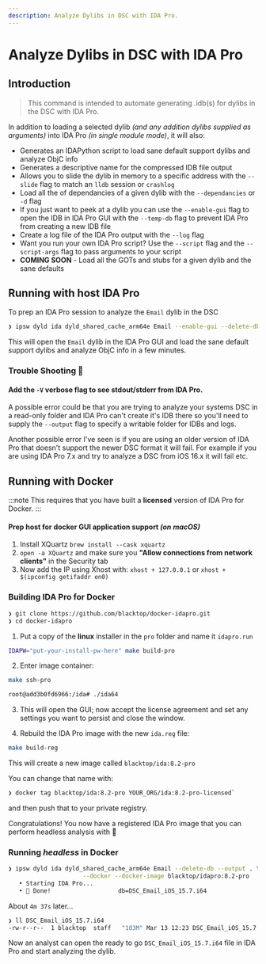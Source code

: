 ```yaml
---
description: Analyze Dylibs in DSC with IDA Pro.
---
```


# Analyze Dylibs in DSC with IDA Pro

## Introduction

> This command is intended to automate generating .idb(s) for dylibs in the DSC with IDA Pro.

In addition to loading a selected dylib *(and any addition dylibs supplied as arguments)* into IDA Pro *(in single module mode)*, it will also:
- Generates an IDAPython script to load sane default support dylibs and analyze ObjC info
- Generates a descriptive name for the compressed IDB file output
- Allows you to slide the dylib in memory to a specific address with the `--slide` flag to match an `lldb` session or `crashlog`
- Load all the of dependancies of a given dylib with the `--dependancies` or `-d` flag
- If you just want to peek at a dylib you can use the `--enable-gui` flag to open the IDB in IDA Pro GUI with the `--temp-db` flag to prevent IDA Pro from creating a new IDB file
- Create a log file of the IDA Pro output with the `--log` flag
- Want you run your own IDA Pro script?  Use the `--script` flag and the `--script-args` flag to pass arguments to your script
- **COMING SOON** - Load all the GOTs and stubs for a given dylib and the sane defaults

## Running with host IDA Pro

To prep an IDA Pro session to analyze the `Email` dylib in the DSC

```bash
❯ ipsw dyld ida dyld_shared_cache_arm64e Email --enable-gui --delete-db
```

This will open the `Email` dylib in the IDA Pro GUI and load the sane default support dylibs and analyze ObjC info in a few minutes.

### Trouble Shooting 🤔

#### Add the `-V` verbose flag to see stdout/stderr from IDA Pro.

A possible error could be that you are trying to analyze your systems DSC in a read-only folder and IDA Pro can't create it's IDB there so you'll need to supply the `--output` flag to specify a writable folder for IDBs and logs.

Another possible error I've seen is if you are using an older version of IDA Pro that doesn't support the newer DSC format it will fail.  For example if you are using IDA Pro 7.x and try to analyze a DSC from iOS 16.x it will fail etc.

## Running with Docker

:::note
This requires that you have built a **licensed** version of IDA Pro for Docker.
:::

#### Prep host for **docker** GUI application support *(on macOS)*

1. Install XQuartz `brew install --cask xquartz`
2. `open -a XQuartz` and make sure you **"Allow connections from network clients"** in the Security tab
3. Now add the IP using Xhost with: `xhost + 127.0.0.1` or `xhost + $(ipconfig getifaddr en0)`

### Building IDA Pro for Docker

```bash
❯ git clone https://github.com/blacktop/docker-idapro.git
❯ cd docker-idapro
```

1) Put a copy of the **linux** installer in the `pro` folder and name it `idapro.run`

```bash
IDAPW="put-your-install-pw-here" make build-pro
```

2) Enter image container:

```bash
make ssh-pro
```

```bash
root@add3b0fd6966:/ida# ./ida64
```

3) This will open the GUI; now accept the license agreement and set any settings you want to persist and close the window.

4) Rebuild the IDA Pro image with the new `ida.reg` file:

```bash
make build-reg
```

This will create a new image called `blacktop/ida:8.2-pro`  

You can change that name with:

```bash
❯ docker tag blacktop/ida:8.2-pro YOUR_ORG/ida:8.2-pro-licensed`
```

and then push that to your private registry.

Congratulations!  You now have a registered IDA Pro image that you can perform headless analysis with 🎉

### Running *headless* in Docker

```bash
❯ ipsw dyld ida dyld_shared_cache_arm64e Email --delete-db --output . \
                     --docker --docker-image blacktop/idapro:8.2-pro
   • Starting IDA Pro...
   • 🎉 Done!                   db=DSC_Email_iOS_15.7.i64
```

About `4m 37s` later...

```bash
❯ ll DSC_Email_iOS_15.7.i64
-rw-r--r--  1 blacktop  staff   "183M" Mar 13 12:23 DSC_Email_iOS_15.7.i64
```

Now an analyst can open the ready to go `DSC_Email_iOS_15.7.i64` file in IDA Pro and start analyzing the dylib.